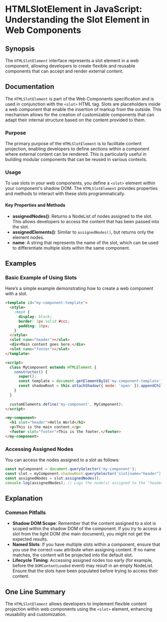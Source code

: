 <!--
Meta Description: # HTMLSlotElement in JavaScript: Understanding the Slot Element in Web Components ## Synopsis The `HTMLSlotElement` interface represents a slot elemen...
Meta Keywords: slot, component, content, slots, web
-->

# HTMLSlotElement in JavaScript: Understanding the Slot Element in Web Components

## Synopsis
The `HTMLSlotElement` interface represents a slot element in a web component, allowing developers to create flexible and reusable components that can accept and render external content.

## Documentation
The `HTMLSlotElement` is part of the Web Components specification and is used in conjunction with the `<slot>` HTML tag. Slots are placeholders inside a web component that enable the insertion of markup from the outside. This mechanism allows for the creation of customizable components that can adapt their internal structure based on the content provided to them.

### Purpose
The primary purpose of the `HTMLSlotElement` is to facilitate content projection, enabling developers to define sections within a component where external content can be rendered. This is particularly useful in building modular components that can be reused in various contexts.

### Usage
To use slots in your web components, you define a `<slot>` element within your component's shadow DOM. The `HTMLSlotElement` provides properties and methods to interact with these slots programmatically.

#### Key Properties and Methods
- **assignedNodes()**: Returns a NodeList of nodes assigned to the slot. This allows developers to access the content that has been passed into the slot.
- **assignedElements()**: Similar to `assignedNodes()`, but returns only the element nodes.
- **name**: A string that represents the name of the slot, which can be used to differentiate multiple slots within the same component.

## Examples

### Basic Example of Using Slots
Here’s a simple example demonstrating how to create a web component with a slot.

```html
<template id="my-component-template">
  <style>
    :host {
      display: block;
      border: 1px solid #ccc;
      padding: 10px;
    }
  </style>
  <slot name="header"></slot>
  <div>Main content goes here.</div>
  <slot name="footer"></slot>
</template>

<script>
  class MyComponent extends HTMLElement {
    constructor() {
      super();
      const template = document.getElementById('my-component-template').content;
      const shadowRoot = this.attachShadow({ mode: 'open' }).appendChild(template.cloneNode(true));
    }
  }
  
  customElements.define('my-component', MyComponent);
</script>

<my-component>
  <h1 slot="header">Hello World</h1>
  <p>This is the main content.</p>
  <footer slot="footer">This is the footer.</footer>
</my-component>
```

### Accessing Assigned Nodes
You can access the nodes assigned to a slot as follows:

```javascript
const myComponent = document.querySelector('my-component');
const slot = myComponent.shadowRoot.querySelector('slot[name="header"]');
const assignedNodes = slot.assignedNodes();
console.log(assignedNodes); // Logs the node(s) assigned to the "header" slot
```

## Explanation
### Common Pitfalls
- **Shadow DOM Scope**: Remember that the content assigned to a slot is scoped within the shadow DOM of the component. If you try to access a slot from the light DOM (the main document), you might not get the expected results.
- **Named Slots**: If you have multiple slots within a component, ensure that you use the correct `name` attribute when assigning content. If no name matches, the content will be projected into the default slot.
- **Lifecycle Timing**: Accessing assigned nodes too early (for example, before the `DOMContentLoaded` event) may result in an empty NodeList. Ensure that the slots have been populated before trying to access their content.

## One Line Summary
The `HTMLSlotElement` allows developers to implement flexible content projection within web components using the `<slot>` element, enhancing reusability and customization.